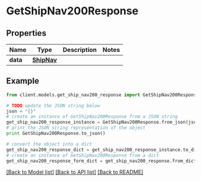 # GetShipNav200Response

## Properties

Name | Type | Description | Notes
------------ | ------------- | ------------- | -------------
**data** | [**ShipNav**](ShipNav.md) |  |

## Example

```python
from client.models.get_ship_nav200_response import GetShipNav200Response

# TODO update the JSON string below
json = "{}"
# create an instance of GetShipNav200Response from a JSON string
get_ship_nav200_response_instance = GetShipNav200Response.from_json(json)
# print the JSON string representation of the object
print GetShipNav200Response.to_json()

# convert the object into a dict
get_ship_nav200_response_dict = get_ship_nav200_response_instance.to_dict()
# create an instance of GetShipNav200Response from a dict
get_ship_nav200_response_form_dict = get_ship_nav200_response.from_dict(get_ship_nav200_response_dict)
```

[[Back to Model list]](../README.md#documentation-for-models) [[Back to API list]](../README.md#documentation-for-api-endpoints) [[Back to README]](../README.md)
